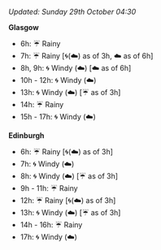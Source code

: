 *Updated: Sunday 29th October 04:30*

**Glasgow**

* 6h: :umbrella: Rainy
* 7h: :umbrella: Rainy [:cyclone:(:cloud:) as of 3h, :cloud: as of 6h]
* 8h, 9h: :cyclone: Windy (:cloud:) [:cloud: as of 6h]
* 10h - 12h: :cyclone: Windy (:cloud:)
* 13h: :cyclone: Windy (:cloud:) [:umbrella: as of 3h]
* 14h: :umbrella: Rainy
* 15h - 17h: :cyclone: Windy (:cloud:)

**Edinburgh**

* 6h: :umbrella: Rainy [:cyclone:(:cloud:) as of 3h]
* 7h: :cyclone: Windy (:cloud:)
* 8h: :cyclone: Windy (:cloud:) [:umbrella: as of 3h]
* 9h - 11h: :umbrella: Rainy
* 12h: :umbrella: Rainy [:cyclone:(:cloud:) as of 3h]
* 13h: :cyclone: Windy (:cloud:) [:umbrella: as of 3h]
* 14h - 16h: :umbrella: Rainy
* 17h: :cyclone: Windy (:cloud:)
